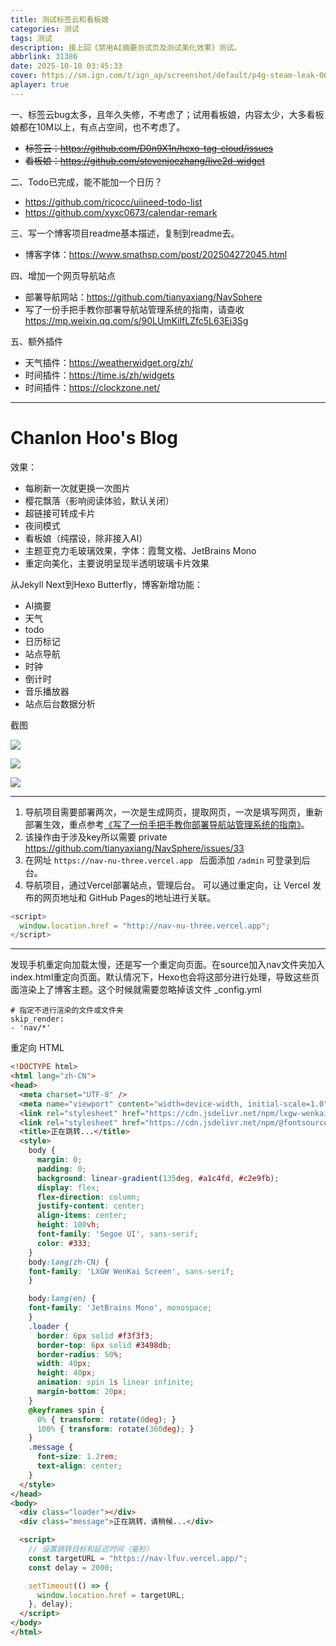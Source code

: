 ```yaml
---
title: 测试标签云和看板娘
categories: 测试
tags: 测试
description: 接上回《禁用AI摘要测试页及测试美化效果》测试。
abbrlink: 31386
date: 2025-10-10 03:45:33
cover: https://sm.ign.com/t/ign_ap/screenshot/default/p4g-steam-leak-06-09-20_qnxk.960.jpg
aplayer: true
---
```


一、标签云bug太多，且年久失修，不考虑了；试用看板娘，内容太少，大多看板娘都在10M以上，有点占空间，也不考虑了。

* <s> 标签云：https://github.com/D0n9X1n/hexo-tag-cloud/issues </s>
* <s> 看板娘：https://github.com/stevenjoezhang/live2d-widget </s>

二、Todo已完成，能不能加一个日历？

* https://github.com/ricocc/uiineed-todo-list
* https://github.com/xyxc0673/calendar-remark


三、写一个博客项目readme基本描述，复制到readme去。

* 博客字体：https://www.smathsp.com/post/202504272045.html

四、增加一个网页导航站点

* 部署导航网站：https://github.com/tianyaxiang/NavSphere
* 写了一份手把手教你部署导航站管理系统的指南，请查收 https://mp.weixin.qq.com/s/90LUmKilfLZfc5L63Ej3Sg

五、额外插件

* 天气插件：https://weatherwidget.org/zh/
* 时间插件：https://time.is/zh/widgets
* 时间插件：https://clockzone.net/

---


# Chanlon Hoo's Blog

效果：

* 每刷新一次就更换一次图片
* 樱花飘落（影响阅读体验，默认关闭）
* 超链接可转成卡片
* 夜间模式
* 看板娘（纯摆设，除非接入AI）
* 主题亚克力毛玻璃效果，字体：霞鹜文楷、JetBrains Mono 
* 重定向美化，主要说明呈现半透明玻璃卡片效果

从Jekyll Next到Hexo Butterfly，博客新增功能：

* AI摘要
* 天气
* todo  
* 日历标记 
* 站点导航
* 时钟  
* 倒计时
* 音乐播放器
* 站点后台数据分析

截图

![ ](https://tu.zbhz.org/i/2025/10/11/qi47ao.jpg)

![ ](https://tu.zbhz.org/i/2025/10/11/qnbrx3.jpg)

![ ](https://tu.zbhz.org/i/2025/10/11/10p6vt9.png)


---


1. 导航项目需要部署两次，一次是生成网页，提取网页，一次是填写网页，重新部署生效，重点参考[《写了一份手把手教你部署导航站管理系统的指南》](https://mp.weixin.qq.com/s/90LUmKilfLZfc5L63Ej3Sg)。
2. 该操作由于涉及key所以需要 private  https://github.com/tianyaxiang/NavSphere/issues/33
3. 在网址 `https://nav-nu-three.vercel.app ` 后面添加 `/admin` 可登录到后台。
4. 导航项目，通过Vercel部署站点，管理后台。 可以通过重定向，让 Vercel 发布的网页地址和 GitHub Pages的地址进行关联。


```js
<script>
  window.location.href = "http://nav-nu-three.vercel.app";
</script>
```

---

发现手机重定向加载太慢，还是写一个重定向页面。在source加入nav文件夹加入index.html重定向页面。默认情况下，Hexo也会将这部分进行处理，导致这些页面渲染上了博客主题。这个时候就需要忽略掉该文件 _config.yml

```
# 指定不进行渲染的文件或文件夹
skip_render:
- 'nav/*'
```

重定向 HTML

```html
<!DOCTYPE html>
<html lang="zh-CN">
<head>
  <meta charset="UTF-8" />
  <meta name="viewport" content="width=device-width, initial-scale=1.0" />
  <link rel="stylesheet" href="https://cdn.jsdelivr.net/npm/lxgw-wenkai-screen-webfont@1.7.0/style.min.css">
  <link rel="stylesheet" href="https://cdn.jsdelivr.net/npm/@fontsource/jetbrains-mono@4.5.12/index.min.css">
  <title>正在跳转...</title>
  <style>
    body {
      margin: 0;
      padding: 0;
      background: linear-gradient(135deg, #a1c4fd, #c2e9fb);
      display: flex;
      flex-direction: column;
      justify-content: center;
      align-items: center;
      height: 100vh;
      font-family: 'Segoe UI', sans-serif;
      color: #333;
    }
    body:lang(zh-CN) {
    font-family: 'LXGW WenKai Screen', sans-serif;
    }

    body:lang(en) {
    font-family: 'JetBrains Mono', monospace;
    }
    .loader {
      border: 6px solid #f3f3f3;
      border-top: 6px solid #3498db;
      border-radius: 50%;
      width: 40px;
      height: 40px;
      animation: spin 1s linear infinite;
      margin-bottom: 20px;
    }
    @keyframes spin {
      0% { transform: rotate(0deg); }
      100% { transform: rotate(360deg); }
    }
    .message {
      font-size: 1.2rem;
      text-align: center;
    }
  </style>
</head>
<body>
  <div class="loader"></div>
  <div class="message">正在跳转，请稍候...</div>

  <script>
    // 设置跳转目标和延迟时间（毫秒）
    const targetURL = "https://nav-lfuv.vercel.app/";
    const delay = 2000;

    setTimeout(() => {
      window.location.href = targetURL;
    }, delay);
  </script>
</body>
</html>
```